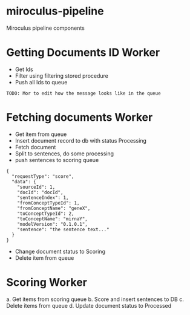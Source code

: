 # miroculus-pipeline
Miroculus pipeline components

# Getting Documents ID Worker
* Get Ids
* Filter using filtering stored procedure
* Push all Ids to queue

```
TODO: Mor to edit how the message looks like in the queue
```

# Fetching documents Worker
* Get item from queue
* Insert document record to db with status Processing
* Fetch document
* Split to sentences, do some processing
* push sentences to scoring queue

```
{
  "requestType": "score",
  "data": {
    "sourceId": 1,
    "docId": "docId",
    "sentenceIndex": 1,
    "fromConceptTypeId": 1,
    "fromConceptName": "geneX",
    "toConceptTypeId": 2,
    "toConceptName": "mirnaY",
    "modelVersion": "0.1.0.1",
    "sentence": "the sentence text..."
  }
}
```

* Change document status to Scoring
* Delete item from queue

# Scoring Worker
a.	Get items from scoring queue
b.	Score and insert sentences to DB
c.	Delete items from queue
d.	Update document status to Processed


